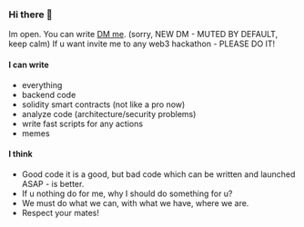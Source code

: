 ### Hi there 👋

Im open. You can write [DM me](https://t.me/d4mk0). (sorry, NEW DM - MUTED BY DEFAULT, keep calm)
If u want invite me to any web3 hackathon - PLEASE DO IT!

#### I can write
- everything
- backend code
- solidity smart contracts (not like a pro now)
- analyze code (architecture/security problems)
- write fast scripts for any actions
- memes

#### I think
- Good code it is a good, but bad code which can be written and launched ASAP - is better.
- If u nothing do for me, why I should do something for u?
- We must do what we can, with what we have, where we are.
- Respect your mates!




<!--
**d4mk0/d4mk0** is a ✨ _special_ ✨ repository because its `README.md` (this file) appears on your GitHub profile.

Here are some ideas to get you started:

- 🔭 I’m currently working on ...
- 🌱 I’m currently learning ...
- 👯 I’m looking to collaborate on ...
- 🤔 I’m looking for help with ...
- 💬 Ask me about ...
- 📫 How to reach me: ...
- 😄 Pronouns: ...
- ⚡ Fun fact: ...
-->
